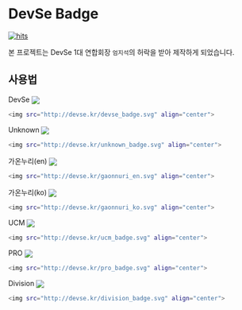 # DevSe Badge

[![hits](https://hitmeup-backend-593087166771.asia-northeast1.run.app/api/count/increment?url=https%253A%252F%252Fgithub.com%252Fdpeyvc%252FDevSe_Badge&title=hits&title_bg=555555&count_bg=79c83d&edge_flat=false)](https://hitmeup-backend-593087166771.asia-northeast1.run.app)

본 프로젝트는 DevSe 1대 연합회장 `엄지석`의 허락을 받아 제작하게 되었습니다.

## 사용법

DevSe
<img src="http://devse.kr/devse_badge.svg" align="center">
```bash
<img src="http://devse.kr/devse_badge.svg" align="center">
```

Unknown
<img src="http://devse.kr/unknown_badge.svg" align="center">
```bash
<img src="http://devse.kr/unknown_badge.svg" align="center">
```

가온누리(en)
<img src="http://devse.kr/gaonnuri_en.svg" align="center">
```bash
<img src="http://devse.kr/gaonnuri_en.svg" align="center">
```

가온누리(ko)
<img src="http://devse.kr/gaonnuri_ko.svg" align="center">
```bash
<img src="http://devse.kr/gaonnuri_ko.svg" align="center">
```

UCM
<img src="http://devse.kr/ucm_badge.svg" align="center">
```bash
<img src="http://devse.kr/ucm_badge.svg" align="center">
```

PRO
<img src="http://devse.kr/pro_badge.svg" align="center">
```bash
<img src="http://devse.kr/pro_badge.svg" align="center">
```

Division
<img src="http://devse.kr/division_badge.svg" align="center">
```bash
<img src="http://devse.kr/division_badge.svg" align="center">
```
